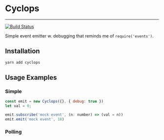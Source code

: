 # Cyclops

---

[![Build Status](https://travis-ci.org/charliewilco/cyclops.svg?branch=master)](https://travis-ci.org/charliewilco/cyclops)

Simple event emitter w. debugging that reminds me of `require('events')`. 

## Installation

```sh
yarn add cyclops
```

## Usage Examples

### Simple

```js
const emit = new Cyclops({}, { debug: true })
let val = 0;

emit.subscribe('mock event', (n: number) => (val = n))
emit.emit('mock event', 18)
```


### Polling